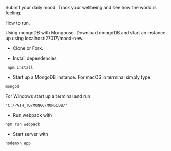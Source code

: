 
Submit your daily mood. Track your wellbeing and see how the world is feeling.


How to run.

Using mongoDB with Mongoose. Download mongoDB and start an instance up using localhost:27017/mood-new.

* Clone or Fork.

* Install dependencies
```
 npm install
```
* Start up a MongoDB instance. For macOS in terminal simply type
```
mongod
```
For Windows start up a terminal and run
```
"C:/PATH_TO/MONGO/MONGODB/"
```
* Run webpack with
```
npm run webpack
```
* Start server with 
```
nodemon app
```



